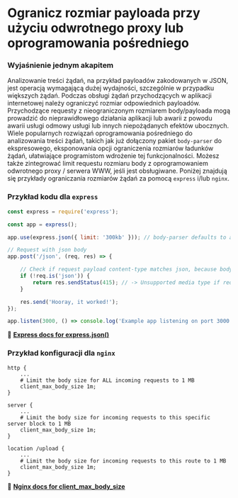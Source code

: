 # Ogranicz rozmiar payloada przy użyciu odwrotnego proxy lub oprogramowania pośredniego

### Wyjaśnienie jednym akapitem

Analizowanie treści żądań, na przykład payloadów zakodowanych w JSON, jest operacją wymagającą dużej wydajności, szczególnie w przypadku większych żądań.
Podczas obsługi żądań przychodzących w aplikacji internetowej należy ograniczyć rozmiar odpowiednich payloadów. Przychodzące requesty z
nieograniczonym rozmiarem body/payloada mogą prowadzić do nieprawidłowego działania aplikacji lub awarii z powodu awarii usługi odmowy usługi lub innych niepożądanych efektów ubocznych.
Wiele popularnych rozwiązań oprogramowania pośredniego do analizowania treści żądań, takich jak już dołączony pakiet `body-parser` do ekspresowego, eksponowania
opcji ograniczenia rozmiarów ładunków żądań, ułatwiające programistom wdrożenie tej funkcjonalności. Możesz także
zintegrować limit requestu rozmiaru body z oprogramowaniem odwrotnego proxy / serwera WWW, jeśli jest obsługiwane. Poniżej znajdują się przykłady ograniczania rozmiarów żądań za pomocą
`express` i/lub `nginx`.

### Przykład kodu dla `express`

```javascript
const express = require('express');

const app = express();

app.use(express.json({ limit: '300kb' })); // body-parser defaults to a body size limit of 100kb

// Request with json body
app.post('/json', (req, res) => {

    // Check if request payload content-type matches json, because body-parser does not check for content types
    if (!req.is('json')) {
        return res.sendStatus(415); // -> Unsupported media type if request doesn't have JSON body
    }

    res.send('Hooray, it worked!');
});

app.listen(3000, () => console.log('Example app listening on port 3000!'));
```

🔗 [**Express docs for express.json()**](http://expressjs.com/en/4x/api.html#express.json)

### Przykład konfiguracji dla `nginx`

```nginx
http {
    ...
    # Limit the body size for ALL incoming requests to 1 MB
    client_max_body_size 1m;
}

server {
    ...
    # Limit the body size for incoming requests to this specific server block to 1 MB
    client_max_body_size 1m;
}

location /upload {
    ...
    # Limit the body size for incoming requests to this route to 1 MB
    client_max_body_size 1m;
}
```

🔗 [**Nginx docs for client_max_body_size**](http://nginx.org/en/docs/http/ngx_http_core_module.html#client_max_body_size)
